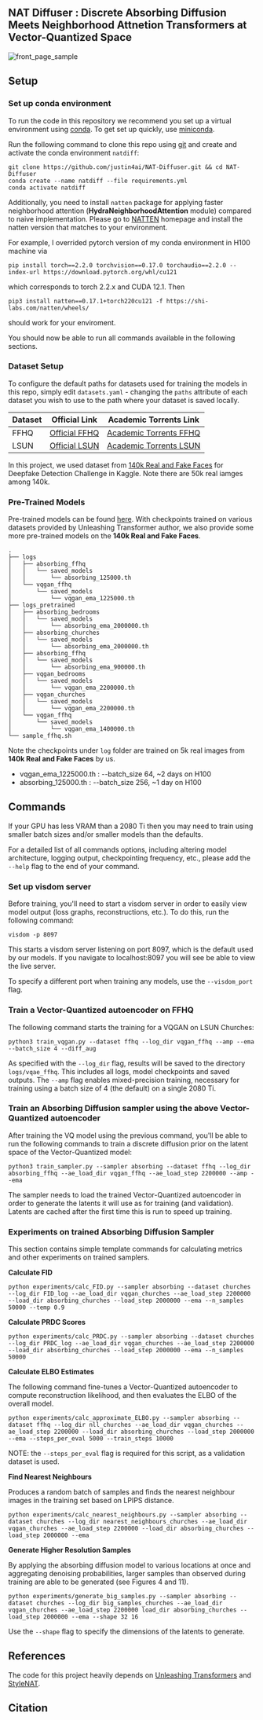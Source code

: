 ## NAT Diffuser : Discrete Absorbing Diffusion Meets Neighborhood Attnetion Transformers at Vector-Quantized Space






![front_page_sample](assets/NAT-Diffuser.png)


## Setup



### Set up conda environment

To run the code in this repository we recommend you set up a virtual environment using [conda](https://docs.conda.io/en/latest/). To get set up quickly, use [miniconda](https://docs.conda.io/en/latest/miniconda.html).

Run the following command to clone this repo using [git](https://git-scm.com/book/en/v2/Getting-Started-Installing-Git) and create and activate the conda environment `natdiff`:

```
git clone https://github.com/justin4ai/NAT-Diffuser.git && cd NAT-Diffuser
conda create --name natdiff --file requirements.yml
conda activate natdiff  
```


Additionally, you need to install ```natten``` package for applying faster neighborhood attention (**HydraNeighborhoodAttention** module) compared to naive implementation. Please go to [NATTEN](https://shi-labs.com/natten/) homepage and install the natten version that matches to your environment.

For example, I overrided pytorch version of my conda environment in H100 machine via

```
pip install torch==2.2.0 torchvision==0.17.0 torchaudio==2.2.0 --index-url https://download.pytorch.org/whl/cu121
```

which corresponds to torch 2.2.x and CUDA 12.1. Then

```
pip3 install natten==0.17.1+torch220cu121 -f https://shi-labs.com/natten/wheels/
```

should work for your enviroment.

You should now be able to run all commands available in the following sections.

### Dataset Setup
To configure the default paths for datasets used for training the models in this repo, simply edit `datasets.yaml` - changing the `paths` attribute of each dataset you wish to use to the path where your dataset is saved locally.


| Dataset | Official Link                                           | Academic Torrents Link |
| ------- | --------------------------------------------------------|------------------------|
| FFHQ    | [Official FFHQ](https://github.com/NVlabs/ffhq-dataset) | [Academic Torrents FFHQ](https://academictorrents.com/details/1c1e60f484e911b564de6b4d8b643e19154d5809) |
| LSUN    | [Official LSUN](https://github.com/fyu/lsun)            | [Academic Torrents LSUN](https://academictorrents.com/details/c53c374bd6de76da7fe76ed5c9e3c7c6c691c489) |

In this project, we used dataset from [140k Real and Fake Faces](https://www.kaggle.com/datasets/xhlulu/140k-real-and-fake-faces?select=train.csv) for Deepfake Detection Challenge in Kaggle. Note there are 50k real iamges among 140k.

### Pre-Trained Models
Pre-trained models can be found [here](https://drive.google.com/drive/folders/1DhgimU0onrKb4codFH_5PzJ0K6RpWssE?usp=sharing). With checkpoints trained on various datasets provided by Unleashing Transformer author, we also provide some more pre-trained models on the **140k Real and Fake Faces**. 

```
.
├── logs
│   ├── absorbing_ffhq
│   │   └── saved_models
│   │       └── absorbing_125000.th
│   └── vqgan_ffhq
│       └── saved_models
│           └── vqgan_ema_1225000.th
├── logs_pretrained
│   ├── absorbing_bedrooms
│   │   └── saved_models
│   │       └── absorbing_ema_2000000.th
│   ├── absorbing_churches
│   │   └── saved_models
│   │       └── absorbing_ema_2000000.th
│   ├── absorbing_ffhq
│   │   └── saved_models
│   │       └── absorbing_ema_900000.th
│   ├── vqgan_bedrooms
│   │   └── saved_models
│   │       └── vqgan_ema_2200000.th
│   ├── vqgan_churches
│   │   └── saved_models
│   │       └── vqgan_ema_2200000.th
│   └── vqgan_ffhq
│       └── saved_models
│           └── vqgan_ema_1400000.th
└── sample_ffhq.sh
```

Note the checkpoints under ```log``` folder are trained on 5k real images from **140k Real and Fake Faces** by us.
- vqgan_ema_1225000.th : --batch_size 64, ~2 days on H100
- absorbing_125000.th : --batch_size 256, ~1 day on H100


## Commands
If your GPU has less VRAM than a 2080 Ti then you may need to train using smaller batch sizes and/or smaller models than the defaults.

For a detailed list of all commands options, including altering model architecture, logging output, checkpointing frequency, etc., please add the `--help` flag to the end of your command.


### Set up visdom server

Before training, you'll need to start a visdom server in order to easily view model output (loss graphs, reconstructions, etc.). To do this, run the following command:

```
visdom -p 8097
```

This starts a visdom server listening on port 8097, which is the default used by our models. If you navigate to localhost:8097 you will see be able to view the live server.

To specify a different port when training any models, use the `--visdom_port` flag.

### Train a Vector-Quantized autoencoder on FFHQ

The following command starts the training for a VQGAN on LSUN Churches: 
```
python3 train_vqgan.py --dataset ffhq --log_dir vqgan_ffhq --amp --ema --batch_size 4 --diff_aug
```

As specified with the `--log_dir` flag, results will be saved to the directory `logs/vqae_ffhq`. This includes all logs, model checkpoints and saved outputs. The `--amp` flag enables mixed-precision training, necessary for training using a batch size of 4 (the default) on a single 2080 Ti.

### Train an Absorbing Diffusion sampler using the above Vector-Quantized autoencoder

After training the VQ model using the previous command, you'll be able to run the following commands to train a discrete diffusion prior on the latent space of the Vector-Quantized model:

```
python3 train_sampler.py --sampler absorbing --dataset ffhq --log_dir absorbing_ffhq --ae_load_dir vqgan_ffhq --ae_load_step 2200000 --amp --ema
```

The sampler needs to load the trained Vector-Quantized autoencoder in order to generate the latents it will use as for training (and validation). Latents are cached after the first time this is run to speed up training.

### Experiments on trained Absorbing Diffusion Sampler

This section contains simple template commands for calculating metrics and other experiments on trained samplers.

**Calculate FID**

```
python experiments/calc_FID.py --sampler absorbing --dataset churches --log_dir FID_log --ae_load_dir vqgan_churches --ae_load_step 2200000  --load_dir absorbing_churches --load_step 2000000 --ema --n_samples 50000 --temp 0.9
```

**Calculate PRDC Scores**

```
python experiments/calc_PRDC.py --sampler absorbing --dataset churches --log_dir PRDC_log --ae_load_dir vqgan_churches --ae_load_step 2200000 --load_dir absorbing_churches --load_step 2000000 --ema --n_samples 50000
```


**Calculate ELBO Estimates**

The following command fine-tunes a Vector-Quantized autoencoder to compute reconstruction likelihood, and then evaluates the ELBO of the overall model.

```
python experiments/calc_approximate_ELBO.py --sampler absorbing --dataset ffhq --log_dir nll_churches --ae_load_dir vqgan_churches --ae_load_step 2200000 --load_dir absorbing_churches --load_step 2000000 --ema --steps_per_eval 5000 --train_steps 10000
```

NOTE: the `--steps_per_eval` flag is required for this script, as a validation dataset is used. 


**Find Nearest Neighbours**

Produces a random batch of samples and finds the nearest neighbour images in the training set based on LPIPS distance.

```
python experiments/calc_nearest_neighbours.py --sampler absorbing --dataset churches --log_dir nearest_neighbours_churches --ae_load_dir vqgan_churches --ae_load_step 2200000 --load_dir absorbing_churches --load_step 2000000 --ema
```

**Generate Higher Resolution Samples**

By applying the absorbing diffusion model to various locations at once and aggregating denoising probabilities, larger samples than observed during training are able to be generated (see Figures 4 and 11).

```
python experiments/generate_big_samples.py --sampler absorbing --dataset churches --log_dir big_samples_churches --ae_load_dir vqgan_churches --ae_load_step 2200000 load_dir absorbing_churches --load_step 2000000 --ema --shape 32 16
```

Use the `--shape` flag to specify the dimensions of the latents to generate.

## References

The code for this project heavily depends on [Unleashing Transformers](https://github.com/samb-t/unleashing-transformers) and [StyleNAT](https://github.com/SHI-Labs/StyleNAT).

## Citation

